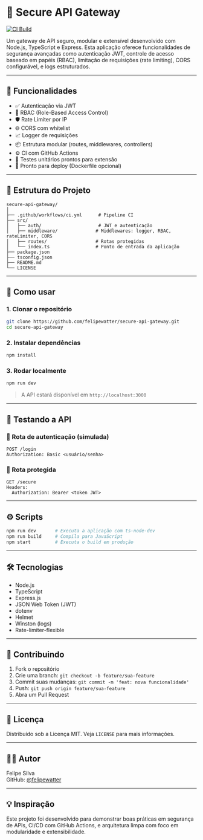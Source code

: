 # 🔐 Secure API Gateway

[![CI Build](https://github.com/felipewatter/secure-api-gateway/actions/workflows/ci.yml/badge.svg)](https://github.com/felipewatter/secure-api-gateway/actions)

Um gateway de API seguro, modular e extensível desenvolvido com Node.js, TypeScript e Express. Esta aplicação oferece funcionalidades de segurança avançadas como autenticação JWT, controle de acesso baseado em papéis (RBAC), limitação de requisições (rate limiting), CORS configurável, e logs estruturados.

---

## 🧩 Funcionalidades

- ✅ Autenticação via JWT
- 🔐 RBAC (Role-Based Access Control)
- 🛡️ Rate Limiter por IP
- 🌐 CORS com whitelist
- 📈 Logger de requisições
- 📦 Estrutura modular (routes, middlewares, controllers)
- ⚙️ CI com GitHub Actions
- 🧪 Testes unitários prontos para extensão
- 🚀 Pronto para deploy (Dockerfile opcional)

---

## 📁 Estrutura do Projeto

```
secure-api-gateway/
│
├── .github/workflows/ci.yml      # Pipeline CI
├── src/
│   ├── auth/                     # JWT e autenticação
│   ├── middleware/              # Middlewares: logger, RBAC, rateLimiter, CORS
│   ├── routes/                  # Rotas protegidas
│   └── index.ts                 # Ponto de entrada da aplicação
├── package.json
├── tsconfig.json
├── README.md
└── LICENSE
```

---

## 🚀 Como usar

### 1. Clonar o repositório

```bash
git clone https://github.com/felipewatter/secure-api-gateway.git
cd secure-api-gateway
```

### 2. Instalar dependências

```bash
npm install
```

### 3. Rodar localmente

```bash
npm run dev
```

> A API estará disponível em `http://localhost:3000`

---

## 🧪 Testando a API

### 🔑 Rota de autenticação (simulada)

```http
POST /login
Authorization: Basic <usuário/senha>
```

### 🔐 Rota protegida

```http
GET /secure
Headers:
  Authorization: Bearer <token JWT>
```

---

## ⚙️ Scripts

```bash
npm run dev       # Executa a aplicação com ts-node-dev
npm run build     # Compila para JavaScript
npm start         # Executa o build em produção
```

---

## 🛠️ Tecnologias

- Node.js
- TypeScript
- Express.js
- JSON Web Token (JWT)
- dotenv
- Helmet
- Winston (logs)
- Rate-limiter-flexible

---

## 🧱 Contribuindo

1. Fork o repositório
2. Crie uma branch: `git checkout -b feature/sua-feature`
3. Commit suas mudanças: `git commit -m 'feat: nova funcionalidade'`
4. Push: `git push origin feature/sua-feature`
5. Abra um Pull Request

---

## 📝 Licença

Distribuído sob a Licença MIT. Veja `LICENSE` para mais informações.

---

## 👨‍💻 Autor

Felipe Silva  
GitHub: [@felipewatter](https://github.com/felipewatter)

---

## 💡 Inspiração

Este projeto foi desenvolvido para demonstrar boas práticas em segurança de APIs, CI/CD com GitHub Actions, e arquitetura limpa com foco em modularidade e extensibilidade.

